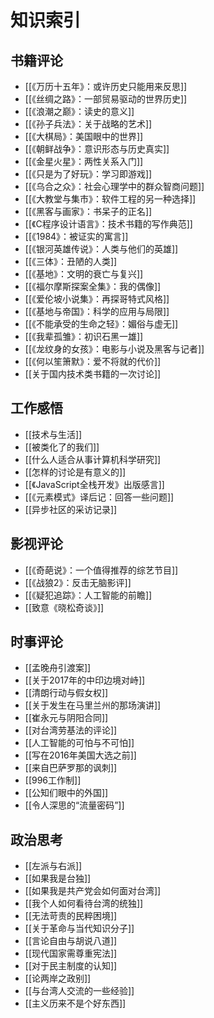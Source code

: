 # 知识索引

## 书籍评论

- [[《万历十五年》：或许历史只能用来反思]]
- [[《丝绸之路》：一部贸易驱动的世界历史]]
- [[《浪潮之巅》：读史的意义]]
- [[《孙子兵法》：关于战略的艺术]]
- [[《大棋局》：美国眼中的世界]]
- [[《朝鲜战争》：意识形态与历史真实]]
- [[《金星火星》：两性关系入门]]
- [[《只是为了好玩》：学习即游戏]]
- [[《乌合之众》：社会心理学中的群众智商问题]]
- [[《大教堂与集市》：软件工程的另一种选择]]
- [[《黑客与画家》：书呆子的正名]]
- [[《C程序设计语言》：技术书籍的写作典范]]
- [[《1984》：被证实的寓言]]
- [[《银河英雄传说》：人类与他们的英雄]]
- [[《三体》：丑陋的人类]]
- [[《基地》：文明的衰亡与复兴]]
- [[《福尔摩斯探案全集》：我的偶像]]
- [[《爱伦坡小说集》：再探哥特式风格]]
- [[《基地与帝国》：科学的应用与局限]]
- [[《不能承受的生命之轻》：媚俗与虚无]]
- [[《我辈孤雏》：初识石黑一雄]]
- [[《龙纹身的女孩》：电影与小说及黑客与记者]]
- [[《何以笙箫默》：爱不将就的代价]]
- [[关于国内技术类书籍的一次讨论]]

## 工作感悟

- [[技术与生活]]
- [[被类化了的我们]]
- [[什么人适合从事计算机科学研究]]
- [[怎样的讨论是有意义的]]
- [[《JavaScript全栈开发》出版感言]]
- [[《元素模式》译后记：回答一些问题]]
- [[异步社区的采访记录]]

## 影视评论

- [[《奇葩说》：一个值得推荐的综艺节目]]
- [[《战狼2》：反击无脑影评]]
- [[《疑犯追踪》：人工智能的前瞻]]
- [[致意《晓松奇谈》]]

## 时事评论

- [[孟晚舟引渡案]]
- [[关于2017年的中印边境对峙]]
- [[清朗行动与假女权]]
- [[关于发生在马里兰州的那场演讲]]
- [[崔永元与阴阳合同]]
- [[对台湾劳基法的评论]]
- [[人工智能的可怕与不可怕]]
- [[写在2016年美国大选之前]]
- [[来自巴萨罗那的讽刺]]
- [[996工作制]]
- [[公知们眼中的外国]]
- [[令人深思的“流量密码”]]

## 政治思考

- [[左派与右派]]
- [[如果我是台独]]
- [[如果我是共产党会如何面对台湾]]
- [[我个人如何看待台湾的统独]]
- [[无法苛责的民粹困境]]
- [[关于革命与当代知识分子]]
- [[言论自由与胡说八道]]
- [[现代国家需尊重宪法]]
- [[对于民主制度的认知]]
- [[论两岸之政别]]
- [[与台湾人交流的一些经验]]
- [[主义历来不是个好东西]]
